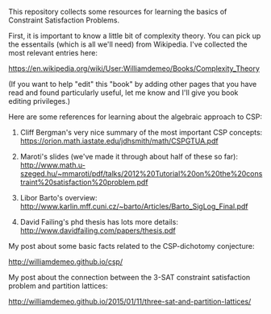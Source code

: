 This repository collects some resources for learning the basics of Constraint
Satisfaction Problems.

First, it is important to know a little bit of complexity theory.  You can pick
up the essentails (which is all we'll need) from Wikipedia.  I've collected the
most relevant entries here:

https://en.wikipedia.org/wiki/User:Williamdemeo/Books/Complexity_Theory

(If you want to help "edit" this "book" by adding other pages that you have read
and found particularly useful, let me know and I'll give you book
editing privileges.)

Here are some references for learning about the algebraic approach to CSP:

1. Cliff Bergman's very nice summary of the most important CSP concepts: https://orion.math.iastate.edu/jdhsmith/math/CSPGTUA.pdf

2. Maroti's slides (we've made it through about half of these so far): http://www.math.u-szeged.hu/~mmaroti/pdf/talks/2012%20Tutorial%20on%20the%20constraint%20satisfaction%20problem.pdf

3. Libor Barto's overview: http://www.karlin.mff.cuni.cz/~barto/Articles/Barto_SigLog_Final.pdf

4. David Failing's phd thesis has lots more details: http://www.davidfailing.com/papers/thesis.pdf



My post about some basic facts related to the CSP-dichotomy conjecture:

http://williamdemeo.github.io/csp/

My post about the connection between the 3-SAT constraint satisfaction problem and
partition lattices:

http://williamdemeo.github.io/2015/01/11/three-sat-and-partition-lattices/



